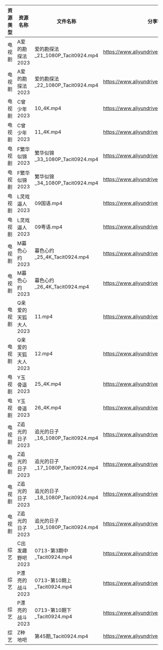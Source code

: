 | 资源类型 | 资源名称         | 文件名称                         | 分享链接                                      | 更新时间       |
| ---- | ------------ | ---------------------------- | ----------------------------------------- | ---------- |
| 电视剧  | A爱的勘探法2023   | 爱的勘探法_21_1080P_Tacit0924.mp4 | https://www.aliyundrive.com/s/RWWju1Xbxu6 | 2023-07-14 |
| 电视剧  | A爱的勘探法2023   | 爱的勘探法_22_1080P_Tacit0924.mp4 | https://www.aliyundrive.com/s/RWWju1Xbxu6 | 2023-07-14 |
| 电视剧  | C曾少年2023     | 10_4K.mp4                    | https://www.aliyundrive.com/s/FUrABu9z5Bh | 2023-07-14 |
| 电视剧  | C曾少年2023     | 11_4K.mp4                    | https://www.aliyundrive.com/s/FUrABu9z5Bh | 2023-07-14 |
| 电视剧  | F繁华似锦2023    | 繁华似锦_33_1080P_Tacit0924.mp4  | https://www.aliyundrive.com/s/nfqRpmX9zDs | 2023-07-14 |
| 电视剧  | F繁华似锦2023    | 繁华似锦_34_1080P_Tacit0924.mp4  | https://www.aliyundrive.com/s/nfqRpmX9zDs | 2023-07-14 |
| 电视剧  | L灵戏逼人2023    | 09国语.mp4                     | https://www.aliyundrive.com/s/5UduQoDNUX4 | 2023-07-14 |
| 电视剧  | L灵戏逼人2023    | 09粤语.mp4                     | https://www.aliyundrive.com/s/5UduQoDNUX4 | 2023-07-14 |
| 电视剧  | M暮色心约2023    | 暮色心约_25_4K_Tacit0924.mp4     | https://www.aliyundrive.com/s/gNn3Shydkm6 | 2023-07-14 |
| 电视剧  | M暮色心约2023    | 暮色心约_26_4K_Tacit0924.mp4     | https://www.aliyundrive.com/s/gNn3Shydkm6 | 2023-07-14 |
| 电视剧  | Q亲爱的天狐大人2023 | 11.mp4                       | https://www.aliyundrive.com/s/hEZjVJkT5bQ | 2023-07-14 |
| 电视剧  | Q亲爱的天狐大人2023 | 12.mp4                       | https://www.aliyundrive.com/s/hEZjVJkT5bQ | 2023-07-14 |
| 电视剧  | Y玉骨遥2023     | 25_4K.mp4                    | https://www.aliyundrive.com/s/6XUEY7X9nW2 | 2023-07-14 |
| 电视剧  | Y玉骨遥2023     | 26_4K.mp4                    | https://www.aliyundrive.com/s/6XUEY7X9nW2 | 2023-07-14 |
| 电视剧  | Z追光的日子2023   | 追光的日子_16_1080P_Tacit0924.mp4 | https://www.aliyundrive.com/s/zzZYqa4urr9 | 2023-07-14 |
| 电视剧  | Z追光的日子2023   | 追光的日子_17_1080P_Tacit0924.mp4 | https://www.aliyundrive.com/s/zzZYqa4urr9 | 2023-07-14 |
| 电视剧  | Z追光的日子2023   | 追光的日子_18_1080P_Tacit0924.mp4 | https://www.aliyundrive.com/s/zzZYqa4urr9 | 2023-07-14 |
| 电视剧  | Z追光的日子2023   | 追光的日子_19_1080P_Tacit0924.mp4 | https://www.aliyundrive.com/s/zzZYqa4urr9 | 2023-07-14 |
| 综艺   | C出发趣野吧2023   | 0713-第3期中_Tacit0924.mp4      | https://www.aliyundrive.com/s/6vvnHUfoaEK | 2023-07-14 |
| 综艺   | P漂亮的战斗2023   | 0713-第10期上_Tacit0924.mp4     | https://www.aliyundrive.com/s/4dnj9Y3gcW1 | 2023-07-14 |
| 综艺   | P漂亮的战斗2023   | 0713-第10期下_Tacit0924.mp4     | https://www.aliyundrive.com/s/4dnj9Y3gcW1 | 2023-07-14 |
| 综艺   | Z种地吧         | 第45期_Tacit0924.mp4           | https://www.aliyundrive.com/s/X646VT8wnFZ | 2023-07-14 |
